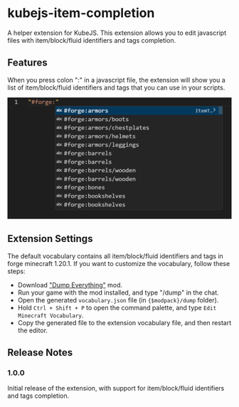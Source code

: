 # kubejs-item-completion

A helper extension for KubeJS. This extension allows you to edit javascript files with item/block/fluid identifiers and tags completion.

## Features

When you press colon ":" in a javascript file, the extension will show you a list of item/block/fluid identifiers and tags that you can use in your scripts.

![example](resources/img/example.png)

## Extension Settings

The default vocabulary contains all item/block/fluid identifiers and tags in forge minecraft 1.20.1. If you want to customize the vocabulary, follow these steps:

- Download ["Dump Everything"](https://github.com/LeoDreamer2004/DumpEverything) mod.
- Run your game with the mod installed, and type "/dump" in the chat.
- Open the generated `vocabulary.json` file (in `{$modpack}/dump` folder).
- Hold `Ctrl + Shift + P` to open the command palette, and type `Edit Minecraft Vocabulary`.
- Copy the generated file to the extension vocabulary file, and then restart the editor.

## Release Notes

### 1.0.0

Initial release of the extension, with support for item/block/fluid identifiers and tags completion.
